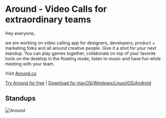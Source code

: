 # Around - Video Calls for extraordinary teams

Hey everyone,

we are working on video calling app for designers, developers, product + marketing folks and all around creative people.
Give it a shot for your next standup. You can play games together, collaborate on top of your favorite tools on the desktop in the floating mode, listen to music and have fun while meeting with your team.

Visit [Around.co](https://www.around.co/?utm_source=github)

[Try Around for free](https://www.around.co/?utm_source=github) | [Download for macOS/Windows/Linux/iOS/Android](https://www.around.co/download/?utm_source=github)

## Standups
![Around](https://cloud.headwayapp.co/changelogs_images/images/big/000/067/624-8efb0b29bd1bffaa2e37447e17a8f0e0af30c523.png)
